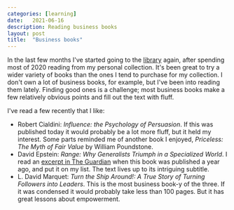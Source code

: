 ```yaml
---
categories: [learning]
date:   2021-06-16
description: Reading business books
layout: post
title:  "Business books"
---
```


In the last few months I've started going to the [library](https://www.brunswicklibrary.org/) again, after spending most of 2020 reading from my personal collection. It's been great to try a wider variety of books than the ones I tend to purchase for my collection. I don't own a lot of business books, for example, but I've been into reading them lately. Finding good ones is a challenge; most business books make a few relatively obvious points and fill out the text with fluff.

I've read a few recently that I like:

* Robert Cialdini: _Influence: the Psychology of Persuasion_. If this was published today it would probably be a lot more fluff, but it held my interest. Some parts reminded me of another book I enjoyed, _Priceless: The Myth of Fair Value_ by William Poundstone.
* David Epstein: _Range: Why Generalists Triumph in a Specialized World_. I read an [excerpt in The Guardian](https://www.theguardian.com/lifeandstyle/2019/jul/12/generalise-dont-specialise-why-focusing-too-narrowly-is-bad-for-us) when this book was published a year ago, and put it on my list. The text lives up to its intriguing subtitle.
* L. David Marquet: _Turn the Ship Around!: A True Story of Turning Followers into Leaders_. This is the most business book-y of the three. If it was condensed it would probably take less than 100 pages. But it has great lessons about empowerment.
